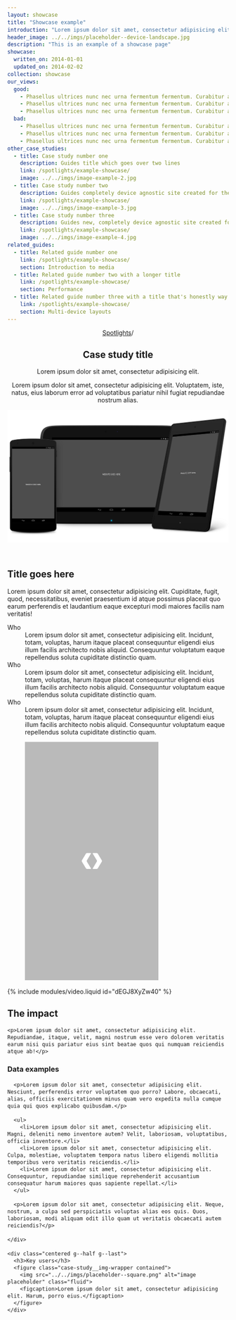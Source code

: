 ```yaml
---
layout: showcase
title: "Showcase example"
introduction: "Lorem ipsum dolor sit amet, consectetur adipisicing elit. Voluptatem, iste, natus, eius laborum error ad voluptatibus pariatur nihil fugiat repudiandae nostrum alias deserunt nemo quisquam harum. Dolores dolorum tempore voluptatem."
header_image: ../../imgs/placeholder--device-landscape.jpg
description: "This is an example of a showcase page"
showcase:
  written_on: 2014-01-01
  updated_on: 2014-02-02
collection: showcase
our_views:
  good:
    - Phasellus ultrices nunc nec urna fermentum fermentum. Curabitur a interdum lacus.
    - Phasellus ultrices nunc nec urna fermentum fermentum. Curabitur a interdum lacus.
    - Phasellus ultrices nunc nec urna fermentum fermentum. Curabitur a interdum lacus.
  bad:
    - Phasellus ultrices nunc nec urna fermentum fermentum. Curabitur a interdum lacus.
    - Phasellus ultrices nunc nec urna fermentum fermentum. Curabitur a interdum lacus.
    - Phasellus ultrices nunc nec urna fermentum fermentum. Curabitur a interdum lacus.
other_case_studies:
  - title: Case study number one
    description: Guides title which goes over two lines
    link: /spotlights/example-showcase/
    image: ../../imgs/image-example-2.jpg
  - title: Case study number two
    description: Guides completely device agnostic site created for the this website
    link: /spotlights/example-showcase/
    image: ../../imgs/image-example-3.jpg
  - title: Case study number three
    description: Guides new, completely device agnostic site created for the this website
    link: /spotlights/example-showcase/
    image: ../../imgs/image-example-4.jpg
related_guides:
  - title: Related guide number one
    link: /spotlights/example-showcase/
    section: Introduction to media
  - title: Related guide number two with a longer title
    link: /spotlights/example-showcase/
    section: Performance
  - title: Related guide number three with a title that's honestly way too long
    link: /spotlights/example-showcase/
    section: Multi-device layouts
---
```


<header class="spotlight-header spotlight-header--detail spotlight-header--landscape clear">
  <div class="spotlight-header__container container">
    <nav class="breadcrumbs">
      <p>
        <a href="/spotlights/index.html" title="Spotlights">Spotlights</a>/
      </p>
    </nav>
    <div class="spotlight-header__copy g--half">
      <h2 class="xxlarge">Case study title</h2>
      <p class="spotlight-header__excerpt">Lorem ipsum dolor sit amet, consectetur adipisicing elit.</p>
      <p>Lorem ipsum dolor sit amet, consectetur adipisicing elit. Voluptatem, iste, natus, eius laborum error ad voluptatibus pariatur nihil fugiat repudiandae nostrum alias.</p>
    </div>
    <div class="spotlight-header__media g--half g--last">
      <img src="../../imgs/placeholder--device-landscape.jpg" class="spotlight-header__image">
    </div>
  </div>
</header>

<div class="case-study-wrapper has-video-after">
  <div class="container clear">
    <div class="g--half">
      <h2>Title goes here</h2>
      <p>Lorem ipsum dolor sit amet, consectetur adipisicing elit. Cupiditate, fugit, quod, necessitatibus, eveniet praesentium id atque possimus placeat quo earum perferendis et laudantium eaque excepturi modi maiores facilis nam veritatis!</p>
      <dl>
        <dt>Who</dt>
        <dd>Lorem ipsum dolor sit amet, consectetur adipisicing elit. Incidunt, totam, voluptas, harum itaque placeat consequuntur eligendi eius illum facilis architecto nobis aliquid. Consequuntur voluptatum eaque repellendus soluta cupiditate distinctio quam.</dd>
        <dt>Who</dt>
        <dd>Lorem ipsum dolor sit amet, consectetur adipisicing elit. Incidunt, totam, voluptas, harum itaque placeat consequuntur eligendi eius illum facilis architecto nobis aliquid. Consequuntur voluptatum eaque repellendus soluta cupiditate distinctio quam.</dd>
        <dt>Who</dt>
        <dd>Lorem ipsum dolor sit amet, consectetur adipisicing elit. Incidunt, totam, voluptas, harum itaque placeat consequuntur eligendi eius illum facilis architecto nobis aliquid. Consequuntur voluptatum eaque repellendus soluta cupiditate distinctio quam.</dd>
      </dl>
    </div>
    <figure class="case-study__img-wrapper g--half g--last">
      <img src="../../imgs/placeholder--side-by-side.png" alt="image placeholder" class="fluid">
    </figure>
  </div>
</div>

<div class="container clear">
  {% include modules/video.liquid id="dEGJ8XyZw40" %}

  <div class="content">
    <h2>The impact</h2>

    <p>Lorem ipsum dolor sit amet, consectetur adipisicing elit. Repudiandae, itaque, velit, magni nostrum esse vero dolorem veritatis earum nisi quis pariatur eius sint beatae quos qui numquam reiciendis atque ab!</p>
  </div>

  <div class="spotlight-content clear">
    <div class="indented-medium g--half">
      <h3>Data examples</h3>

      <p>Lorem ipsum dolor sit amet, consectetur adipisicing elit. Nesciunt, perferendis error voluptatem quo porro? Labore, obcaecati, alias, officiis exercitationem minus quam vero expedita nulla cumque quia qui quos explicabo quibusdam.</p>

      <ul>
        <li>Lorem ipsum dolor sit amet, consectetur adipisicing elit. Magni, deleniti nemo inventore autem? Velit, laboriosam, voluptatibus, officia inventore.</li>
        <li>Lorem ipsum dolor sit amet, consectetur adipisicing elit. Culpa, molestiae, voluptatem tempora natus libero eligendi mollitia temporibus vero veritatis reiciendis.</li>
        <li>Lorem ipsum dolor sit amet, consectetur adipisicing elit. Consequuntur, repudiandae similique reprehenderit accusantium consequatur harum maiores quas sapiente repellat.</li>
      </ul>

      <p>Lorem ipsum dolor sit amet, consectetur adipisicing elit. Neque, nostrum, a culpa sed perspiciatis voluptas alias eos quis. Quos, laboriosam, modi aliquam odit illo quam ut veritatis obcaecati autem reiciendis?</p>

    </div>

    <div class="centered g--half g--last">
      <h3>Key users</h3>
      <figure class="case-study__img-wrapper contained">
        <img src="../../imgs/placeholder--square.png" alt="image placeholder" class="fluid">
        <figcaption>Lorem ipsum dolor sit amet, consectetur adipisicing elit. Harum, porro eius.</figcaption>
      </figure>
    </div>
  </div>

</div>

